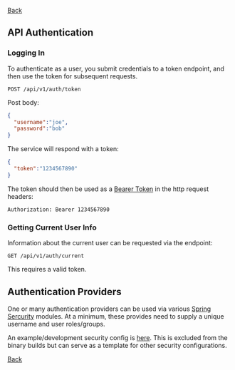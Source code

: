 
[Back](../)

## API Authentication

### Logging In

To authenticate as a user, you submit credentials to a token endpoint, and then use the token for subsequent requests. 

    POST /api/v1/auth/token
    
Post body:

```json
{
  "username":"joe",
  "password":"bob"
}
```

The service will respond with a token:

```json
{
  "token":"1234567890"
}
```

The token should then be used as a [Bearer Token](https://tools.ietf.org/html/rfc6750) in the http request headers:

    Authorization: Bearer 1234567890
   
### Getting Current User Info

Information about the current user can be requested via the endpoint:

    GET /api/v1/auth/current
    
This requires a valid token. 

## Authentication Providers

One or many authentication providers can be used via various [Spring Sercurity](https://spring.io/projects/spring-security) modules. At a minimum, these provides need to supply a unique username and user roles/groups. 

An example/development security config is [here](src/main/java/org/schicwp/dinky/security/ProviderConfig.java). This is excluded from the binary builds but can serve as a template for other security configurations. 



[Back](../)

